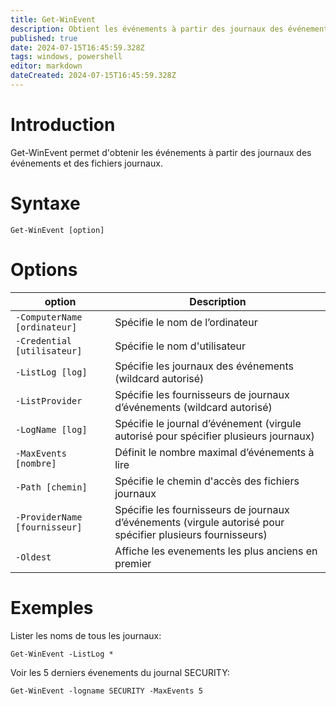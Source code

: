 ```yaml
---
title: Get-WinEvent
description: Obtient les événements à partir des journaux des événements et des fichiers journaux
published: true
date: 2024-07-15T16:45:59.328Z
tags: windows, powershell
editor: markdown
dateCreated: 2024-07-15T16:45:59.328Z
---
```


# Introduction

Get-WinEvent permet d'obtenir les événements à partir des journaux des événements et des fichiers journaux.

# Syntaxe

`Get-WinEvent [option]`

# Options

| option                        | Description                                                                                                 |
| ----------------------------- | ----------------------------------------------------------------------------------------------------------- |
| `-ComputerName [ordinateur]`  | Spécifie le nom de l’ordinateur                                                                             |
| `-Credential [utilisateur]`   | Spécifie le nom d'utilisateur                                                                               |
| `-ListLog [log]`              | Spécifie les journaux des événements (wildcard autorisé)                                                    |
| `-ListProvider`               | Spécifie les fournisseurs de journaux d’événements (wildcard autorisé)                                      |
| `-LogName [log]`              | Spécifie le journal d’événement (virgule autorisé pour spécifier plusieurs journaux)                        |
| `-MaxEvents [nombre]`         | Définit le nombre maximal d’événements à lire                                                               |
| `-Path [chemin]`              | Spécifie le chemin d'accès des fichiers journaux                                                            |
| `-ProviderName [fournisseur]` | Spécifie les fournisseurs de journaux d’événements (virgule autorisé pour spécifier plusieurs fournisseurs) |
| `-Oldest`                     | Affiche les evenements les plus anciens en premier                                                          |

# Exemples

Lister les noms de tous les journaux:

`Get-WinEvent -ListLog *`

Voir les 5 derniers évenements du journal SECURITY:

`Get-WinEvent -logname SECURITY -MaxEvents 5`
